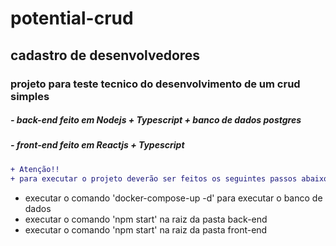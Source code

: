 # potential-crud
## cadastro de desenvolvedores
### projeto para teste tecnico do desenvolvimento de um crud simples

##### - back-end feito em Nodejs + Typescript + banco de dados postgres

##### - front-end feito em Reactjs + Typescript
```diff
+ Atenção!! 
+ para executar o projeto deverão ser feitos os seguintes passos abaixo
```
- executar o comando 'docker-compose-up -d' para executar o banco de dados
- executar o comando 'npm start' na raiz da pasta back-end
- executar o comando 'npm start' na raiz da pasta front-end


